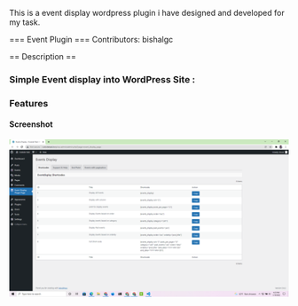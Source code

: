 This is a event display wordpress plugin i have designed and developed for my task.

=== Event Plugin ===
Contributors: bishalgc

== Description ==

<h3>Simple  Event display into WordPress Site :</h3>

<h3>Features</h3>

<h4>Screenshot</h4>

<img src="/assets/images/event-plugin-image.png"/>
